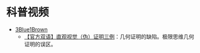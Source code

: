 # 科普视频

- [3Blue1Brown](https://space.bilibili.com/88461692)
  - [【官方双语】直观视觉（伪）证明三例](https://www.bilibili.com/video/BV18T411j7eb?spm_id_from=333.999.0.0&vd_source=b736aa3d7f0fdf47b59ea3021dc810ab)：几何证明的缺陷。极限思维几何证明的误区。